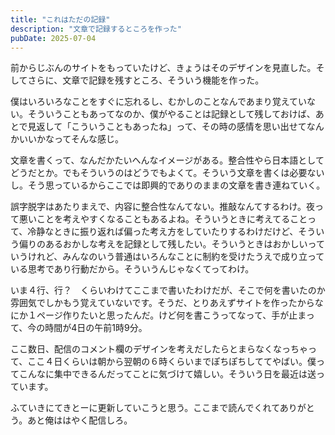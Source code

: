 ```yaml
---
title: "これはただの記録"
description: "文章で記録するところを作った"
pubDate: 2025-07-04
---
```


前からじぶんのサイトをもっていたけど、きょうはそのデザインを見直した。そしてさらに、文章で記録を残すところ、そういう機能を作った。

僕はいろいろなことをすぐに忘れるし、むかしのことなんであまり覚えていない。そういうこともあってなのか、僕がやることは記録として残しておけば、あとで見返して「こういうこともあったね」って、その時の感情を思い出せてなんかいいかなってそんな感じ。

文章を書くって、なんだかたいへんなイメージがある。整合性やら日本語としてどうだとか。でもそういうのはどうでもよくて。そういう文章を書くは必要ないし。そう思っているからここでは即興的でありのままの文章を書き連ねていく。

誤字脱字はあたりまえで、内容に整合性なんてない。推敲なんてするわけ。夜って悪いことを考えやすくなることもあるよね。そういうときに考えてることって、冷静なときに振り返れば偏った考え方をしていたりするわけだけど、そういう偏りのあるおかしな考えを記録として残したい。そういうときはおかしいっていうけれど、みんなのいう普通はいろんなことに制約を受けたうえで成り立っている思考であり行動だから。そういうんじゃなくてってわけ。

いま４行、行？　くらいわけてここまで書いたわけだが、そこで何を書いたのか雰囲気でしかもう覚えていないです。そうだ、とりあえずサイトを作ったからなにか１ページ作りたいと思ったんだ。けど何を書こうってなって、手が止まって、今の時間が4日の午前1時9分。

ここ数日、配信のコメント欄のデザインを考えだしたらとまらなくなっちゃって、ここ４日くらいは朝から翌朝の６時くらいまでぽちぽちしててやばい。僕ってこんなに集中できるんだってことに気づけて嬉しい。そういう日を最近は送っています。

ふていきにてきとーに更新していこうと思う。ここまで読んでくれてありがとう。あと俺ははやく配信しろ。